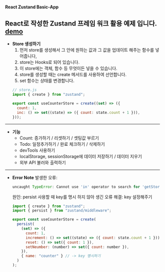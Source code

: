 #### React Zustand Basic-App
  React로 작성한 Zustand 프레임 워크 활용 예제 입니다.  
  [demo](https://react-zustand.vercel.app/)
---
- **Store 생성하기**  
  1. 먼저 store를 생성해서 그 안에 원하는 값과 그 값을 업데이트 해주는 함수를 넣어줍니다,
  2. store는 Hooks로 되어 있습니다.
  3. 이 store에는 객체, 함수 등 무엇이든 넣을 수 있습니다.
  4. store를 생성할 때는 create 메서드를 사용하여 선언합니다.
  5. set 함수는 상태를 변경합니다.  
  ```jsx
  // store.js
  import { create } from "zustand";

  export const useCounterStore = create((set) => ({
    count: 1,
    inc: () => set((state) => ({ count: state.count + 1 })),
  }));
  ``` 
--- 
- **기능**
  - Count: 증가하기 / 리셋하기 / 셋팅값 부르기
  - Todo: 일정추가하기 / 완료 체크하기 / 삭제하기
  - devTools 사용하기
  - localStorage, sessionStorage에 데이터 저장하기 / 데이터 지우기
  - 외부 API 불러와 출력하기 

---
- **Error Note**
  발생한 오류:  
  ```javascript
  uncaught TypeError: Cannot use 'in' operator to search for 'getStorage' in undefined
  ```
  원인: persist 사용할 때 key를 명시 하지 않아 생긴 오류
  해결: key 설정해주기
  ```javascript
  import { create } from "zustand";
  import { persist } from "zustand/middleware";

  export const useCounterStore = create(
    persist(
      (set) => ({
        count: 1,
        increment: () => set((state) => ({ count: state.count + 1 })),
        reset: () => set({ count: 1 }),
        setNeumber: (number) => set({ count: number }),
      }),
      { name: "counter" } // -> key 명시하기
    )
  );
  ```

